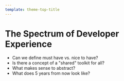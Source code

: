 ```yaml
---
template: theme-top-title
---
```


# The Spectrum of Developer Experience

- Can we define must have vs. nice to have?
- Is there a concept of a "shared" toolkit for all?
- What makes sense to abstract?
- What does 5 years from now look like?